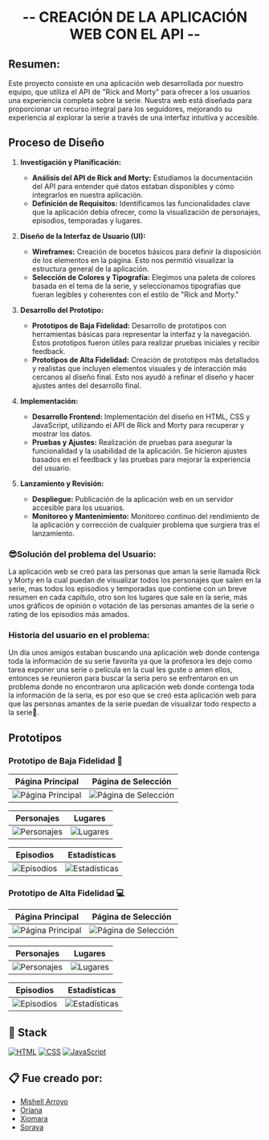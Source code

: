 <h1 align="center" >-- CREACIÓN DE LA APLICACIÓN WEB CON EL API --</h1>

## Resumen:

<p>Este proyecto consiste en una aplicación web desarrollada por nuestro equipo, que utiliza el API de "Rick and Morty" para ofrecer a los usuarios una experiencia completa sobre la serie. Nuestra web está diseñada para proporcionar un recurso integral para los seguidores, mejorando su experiencia al explorar la serie a través de una interfaz intuitiva y accesible.</p>

## Proceso de Diseño

1. **Investigación y Planificación:**
   - **Análisis del API de Rick and Morty:** Estudiamos la documentación del API para entender qué datos estaban disponibles y cómo integrarlos en nuestra aplicación.
   - **Definición de Requisitos:** Identificamos las funcionalidades clave que la aplicación debía ofrecer, como la visualización de personajes, episodios, temporadas y lugares.

2. **Diseño de la Interfaz de Usuario (UI):**
   - **Wireframes:** Creación de bocetos básicos para definir la disposición de los elementos en la página. Esto nos permitió visualizar la estructura general de la aplicación.
   - **Selección de Colores y Tipografía:** Elegimos una paleta de colores basada en el tema de la serie, y seleccionamos tipografías que fueran legibles y coherentes con el estilo de "Rick and Morty."

3. **Desarrollo del Prototipo:**
   - **Prototipos de Baja Fidelidad:** Desarrollo de prototipos con herramientas básicas para representar la interfaz y la navegación. Estos prototipos fueron útiles para realizar pruebas iniciales y recibir feedback.
   - **Prototipos de Alta Fidelidad:** Creación de prototipos más detallados y realistas que incluyen elementos visuales y de interacción más cercanos al diseño final. Esto nos ayudó a refinar el diseño y hacer ajustes antes del desarrollo final.

4. **Implementación:**
   - **Desarrollo Frontend:** Implementación del diseño en HTML, CSS y JavaScript, utilizando el API de Rick and Morty para recuperar y mostrar los datos.
   - **Pruebas y Ajustes:** Realización de pruebas para asegurar la funcionalidad y la usabilidad de la aplicación. Se hicieron ajustes basados en el feedback y las pruebas para mejorar la experiencia del usuario.

5. **Lanzamiento y Revisión:**
   - **Despliegue:** Publicación de la aplicación web en un servidor accesible para los usuarios.
   - **Monitoreo y Mantenimiento:** Monitoreo continuo del rendimiento de la aplicación y corrección de cualquier problema que surgiera tras el lanzamiento.


<h3>😎Solución del problema del Usuario:</h3>
<p>La aplicación web se creó para las personas que aman la serie llamada Rick y Morty en la cual puedan de visualizar todos los personajes que salen en la serie, mas todos los episodios y temporadas que contiene con un breve resumen en cada capítulo, otro son los lugares que sale en la serie, más unos gráficos de opinión o votación de las personas amantes de la serie o rating de los episodios más amados.</p>
<h3>Historia del usuario en el problema:</h3>
<p>Un día unos amigos estaban buscando una aplicación web donde contenga toda la información de su serie favorita ya que la profesora les dejo como tarea exponer una serie o película en la cual les guste o amen ellos, entonces se reunieron para buscar la seria pero se enfrentaron en un problema donde no encontraron una aplicación web  donde contenga toda la información de la seria, es por eso que se creó esta aplicación web para que las personas amantes de la serie puedan de visualizar todo respecto a la serie🌻.</p>

## Prototipos

### Prototipo de Baja Fidelidad 📝

| Página Principal | Página de Selección |
| ---------------- | -------------------- |
| ![Página Principal](https://i.postimg.cc/1tkbYvsg/Whats-App-Image-2024-09-12-at-11-38-37-AM.jpg) | ![Página de Selección](https://i.postimg.cc/VN5TfxNr/Whats-App-Image-2024-09-12-at-11-38-44-AM.jpg) |

| Personajes | Lugares |
| ---------- | ------- |
| ![Personajes](https://i.postimg.cc/1tkbYvsg/Whats-App-Image-2024-09-12-at-11-38-37-AM.jpg) | ![Lugares](https://i.postimg.cc/VN5TfxNr/Whats-App-Image-2024-09-12-at-11-38-44-AM.jpg) |

| Episodios | Estadísticas |
| --------- | ------------ |
| ![Episodios](https://i.postimg.cc/1tkbYvsg/Whats-App-Image-2024-09-12-at-11-38-37-AM.jpg) | ![Estadísticas](https://i.postimg.cc/VN5TfxNr/Whats-App-Image-2024-09-12-at-11-38-44-AM.jpg) |

### Prototipo de Alta Fidelidad 💻

| Página Principal | Página de Selección |
| ---------------- | -------------------- |
| ![Página Principal](https://i.postimg.cc/Qxsy99tr/2-33.jpg) | ![Página de Selección](https://i.postimg.cc/66CT93TZ/Whats-App-Image-2024-09-12-at-9-37-42-PM.jpg) |

| Personajes | Lugares |
| ---------- | ------- |
| ![Personajes](https://i.postimg.cc/0ykzXskw/Whats-App-Image-2024-09-12-at-9-34-49-PM.jpg) | ![Lugares](https://i.postimg.cc/XJf30rx7/Whats-App-Image-2024-09-12-at-9-30-23-PM.jpg) |

| Episodios | Estadísticas |
| --------- | ------------ |
| ![Episodios](https://i.postimg.cc/8kfMLNck/Whats-App-Image-2024-09-12-at-9-32-58-PM.jpg) | ![Estadísticas](https://i.postimg.cc/prM1ByJz/2-2.jpg) |

## 🔨  Stack 

[![HTML](https://img.shields.io/badge/HTML-%23E34F26.svg?logo=html5&logoColor=white)](#)
[![CSS](https://img.shields.io/badge/CSS-1572B6?logo=css3&logoColor=fff)](#)
[![JavaScript](https://img.shields.io/badge/JavaScript-F7DF1E?logo=javascript&logoColor=000)](#)

## <div> 📋 Fue creado por: </div>

* [Mishell Arroyo](https://github.com/Mishell-A)
* [Oriana](https://github.com/Mishell-A)
* [Xiomara](#)
* [Soraya](#)